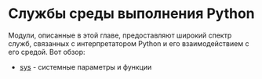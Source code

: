 # Службы среды выполнения Python

Модули, описанные в этой главе, предоставляют широкий спектр служб, связанных с интерпретатором Python и его взаимодействием с его средой. Вот обзор:

* [sys](https://treasuremaster.gitbook.io/python-docs/sluzhby-sredy-vypolneniya-python/sys) - системные параметры и функции

